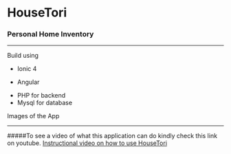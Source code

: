 # HouseTori

### Personal Home Inventory

---

Build using

- Ionic 4

* Angular

- PHP for backend
- Mysql for database

Images of the App

---

#####To see a video of what this application can do kindly check this link on youtube.
[Instructional video on how to use HouseTori](https://www.youtube.com/watch?v=3gkpDavjKOE&ab_channel=RyanAndreiTemporaza)
